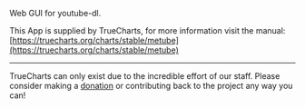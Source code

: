 Web GUI for youtube-dl.

This App is supplied by TrueCharts, for more information visit the manual: [https://truecharts.org/charts/stable/metube](https://truecharts.org/charts/stable/metube)

---

TrueCharts can only exist due to the incredible effort of our staff.
Please consider making a [donation](https://truecharts.org/about/sponsor) or contributing back to the project any way you can!
